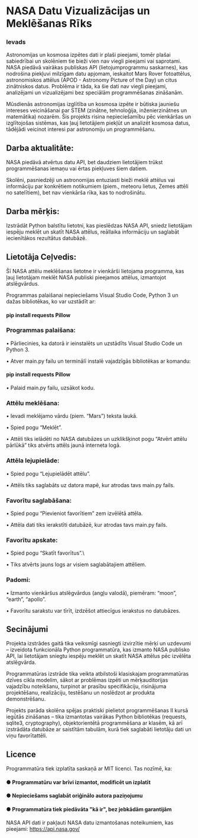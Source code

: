 # NASA Datu Vizualizācijas un Meklēšanas Rīks
### Ievads
 Astronomijas un kosmosa izpētes dati ir plaši pieejami, tomēr plašai sabiedrībai un skolēniem tie bieži vien nav viegli pieejami vai saprotami. NASA piedāvā vairākas publiskas API (lietojumprogrammu saskarnes), kas nodrošina piekļuvi milzīgam datu apjomam, ieskaitot Mars Rover fotoattēlus, astronomiskos attēlus (APOD - Astronomy Picture of the Day) un citus zinātniskos datus. Problēma ir tāda, ka šie dati nav viegli pieejami, analizējami un vizualizējami bez speciālām programmēšanas zināšanām. 

Mūsdienās astronomijas izglītība un kosmosa izpēte ir būtiska jauniešu intereses veicināšanai par STEM (zinātne, tehnoloģija, inženierzinātnes un matemātika) nozarēm. Šis projekts risina nepieciešamību pēc vienkāršas un izglītojošas sistēmas, kas ļauj lietotājiem piekļūt un analizēt kosmosa datus, tādējādi veicinot interesi par astronomiju un programmēšanu.
## Darba aktualitāte: 
NASA piedāvā atvērtus datu API, bet daudziem lietotājiem trūkst programmēšanas iemaņu vai ērtas piekļuves šiem datiem. 

Skolēni, pasniedzēji un astronomijas entuziasti bieži meklē attēlus vai informāciju par konkrētiem notikumiem (piem., meteoru lietus, Zemes attēli no satelītiem), bet nav vienkārša rīka, kas to nodrošinātu.
## Darba mērķis: 
Izstrādāt Python balstītu lietotni, kas pieslēdzas NASA API, sniedz lietotājam iespēju meklēt un skatīt NASA attēlus, reāllaika informāciju un saglabāt iecienītākos rezultātus datubāzē.
## Lietotāja Ceļvedis:
Šī NASA attēlu meklēšanas lietotne ir vienkārši lietojama programma, kas ļauj lietotājam meklēt NASA publiski pieejamos attēlus, izmantojot atslēgvārdus. 

Programmas palaišanai nepieciešams Visual Studio Code, Python 3 un dažas bibliotēkas, ko var uzstādīt ar:

#### pip install requests Pillow 

### Programmas palaišana:
•	Pārliecinies, ka datorā ir ieinstalēts un uzstādīts Visual Studio Code un Python 3.

•	Atver main.py failu un terminālī instalē vajadzīgās bibliotēkas ar komandu:

#### pip install requests Pillow
•	Palaid main.py failu, uzsākot kodu.
### Attēlu meklēšana: 
•	Ievadi meklējamo vārdu (piem. “Mars”) teksta laukā.

•	Spied pogu “Meklēt”.

•	Attēli tiks ielādēti no NASA datubāzes un uzklikšķinot pogu “Atvērt attēlu pārlūkā” tiks atvērts attēls jaunā interneta logā.
### Attēla lejupielāde:
•	Spied pogu “Lejupielādēt attēlu”.

•	Attēls tiks saglabāts uz datora mapē, kur atrodas tavs main.py fails.
### Favorītu saglabāšana:
•	Spied pogu “Pievieniot favorītiem” zem izvēlētā attēla.

•	Attēla dati tiks ierakstīti datubāzē, kur atrodas tavs main.py fails.

### Favorītu apskate:
•	Spied pogu “Skatīt favorītus”.\

•	Tiks atvērts jauns logs ar visiem 
saglabātajiem attēliem.

### Padomi:
•	Izmanto vienkāršus atslēgvārdus (angļu valodā), piemēram: “moon”, “earth”, “apollo”.

•	Favorītu sarakstu var tīrīt, izdzēšot attiecīgus ierakstus no datubāzes.
## Secinājumi

Projekta izstrādes gaitā tika veiksmīgi sasniegti izvirzītie mērķi un uzdevumi – izveidota funkcionāla Python programmatūra, kas izmanto NASA publisko API, lai lietotājam sniegtu iespēju meklēt un skatīt NASA attēlus pēc izvēlēta atslēgvārda. 

Programmatūras izstrāde tika veikta atbilstoši klasiskajam programmatūras dzīves cikla modelim, sākot ar problēmas izpēti un mērķauditorijas vajadzību noteikšanu, turpinot ar prasību specifikāciju, risinājuma projektēšanu, realizāciju, testēšanu un noslēdzot ar produkta demonstrēšanu.

Projekts parāda skolēna spējas praktiski pielietot programmēšanas II kursā iegūtās zināšanas – tika izmantotas vairākas Python bibliotēkas (requests, sqlite3, cryptography), objektorientētā programmēšana ar klasēm, kā arī izstrādāta datubāze ar saistītām tabulām, kurā tiek saglabāti lietotāju dati un viņu favorītattēli.

## Licence

Programmatūra tiek izplatīta saskaņā ar MIT licenci. Tas nozīmē, ka:

#### ●	Programmatūru var brīvi izmantot, modificēt un izplatīt

#### ●	Nepieciešams saglabāt oriģinālo autora paziņojumu

#### ●	Programmatūra tiek piedāvāta "kā ir", bez jebkādām garantijām

NASA API dati ir pakļauti NASA datu izmantošanas noteikumiem, kas pieejami: https://api.nasa.gov/
